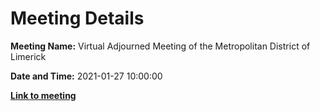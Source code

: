 # Meeting Details

**Meeting Name:** Virtual Adjourned Meeting of the Metropolitan District of Limerick

**Date and Time:** 2021-01-27 10:00:00

**<a href="https://www.limerick.ie/council/whats-on/adjourned-meeting-metropolitan-district-limerick-1" target="_blank">Link to meeting</a>**
